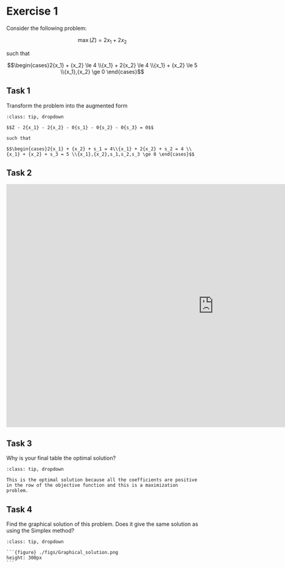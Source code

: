 # Exercise 1

Consider the following problem:

$$\max \left( Z \right) = 2{x_1} + 2{x_2}$$

such that

$$\begin{cases}2{x_1} + {x_2} \le 4 \\{x_1} + 2{x_2} \le 4 \\{x_1} + {x_2} \le 5 \\{x_1},{x_2} \ge 0 \end{cases}$$ 

## Task 1

Transform the problem into the augmented form

```{admonition} Solution
:class: tip, dropdown

$$Z - 2{x_1} - 2{x_2} - 0{s_1} - 0{s_2} - 0{s_3} = 0$$

such that

$$\begin{cases}2{x_1} + {x_2} + s_1 = 4\\{x_1} + 2{x_2} + s_2 = 4 \\{x_1} + {x_2} + s_3 = 5 \\{x_1},{x_2},s_1,s_2,s_3 \ge 0 \end{cases}$$ 

```

## Task 2

<iframe src="https://tudelft.h5p.com/content/1292131432784432037/embed" aria-label="Simplex exercise" width="1088" height="637" frameborder="0" allowfullscreen="allowfullscreen" allow="autoplay *; geolocation *; microphone *; camera *; midi *; encrypted-media *"></iframe><script src="https://tudelft.h5p.com/js/h5p-resizer.js" charset="UTF-8"></script>

## Task 3
Why is your final table the optimal solution?

```{admonition} Solution
:class: tip, dropdown

This is the optimal solution because all the coefficients are positive in the row of the objective function and this is a maximization problem.

```
## Task 4
Find the graphical solution of this problem. Does it give the same solution as using the Simplex method?

````{admonition} Solution
:class: tip, dropdown

```{figure} ./figs/Graphical_solution.png
height: 300px
```

````